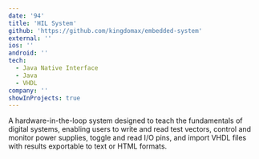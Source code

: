 ```yaml
---
date: '94'
title: 'HIL System'
github: 'https://github.com/kingdomax/embedded-system'
external: ''
ios: ''
android: ''
tech:
  - Java Native Interface
  - Java
  - VHDL
company: ''
showInProjects: true
---
```


​A hardware-in-the-loop system designed to teach the fundamentals of digital systems, enabling users to write and read test vectors, control and monitor power supplies, toggle and read I/O pins, and import VHDL files with results exportable to text or HTML formats.
